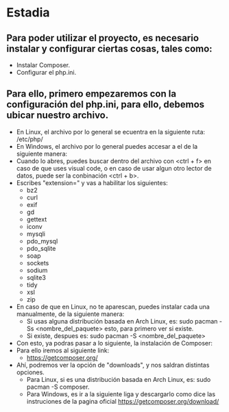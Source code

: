# Estadia

## Para poder utilizar el proyecto, es necesario instalar y configurar ciertas cosas, tales como:
* Instalar Composer.
* Configurar el php.ini.

## Para ello, primero empezaremos con la configuración del php.ini, para ello, debemos ubicar nuestro archivo.
* En Linux, el archivo por lo general se ecuentra en la siguiente ruta: /etc/php/
* En Windows, el archivo por lo general puedes accesar a el de la siguiente manera:
* Cuando lo abres, puedes buscar dentro del archivo con <ctrl + f> en caso de que uses visual code, o en caso de usar algun otro lector de datos, puede ser la conbinación <ctrl + b>.
* Escribes "extension=" y vas a habilitar los siguientes:
    * bz2
    * curl
    * exif
    * gd
    * gettext
    * iconv
    * mysqli
    * pdo_mysql
    * pdo_sqlite
    * soap
    * sockets
    * sodium
    * sqlite3
    * tidy
    * xsl
    * zip
* En caso de que en Linux, no te aparescan, puedes instalar cada una manualmente, de la siguiente manera:
    * Si usas alguna distribución basada en Arch Linux, es: sudo pacman -Ss <nombre_del_paquete> esto, para primero ver si existe.
    * Si existe, despues es: sudo pacman -S <nombre_del_paquete>
* Con esto, ya podras pasar a lo siguiente, la instalación de Composer:
* Para ello iremos al siguiente link:
    * https://getcomposer.org/
* Ahí, podremos ver la opción de "downloads", y nos saldran distintas opciones.
    * Para Linux, si es una distribución basada en Arch Linux, es: sudo pacman -S composer.
    * Para Windows, es ir a la siguiente liga y descargarlo como dice las instruciones de la pagina oficial https://getcomposer.org/download/
    

